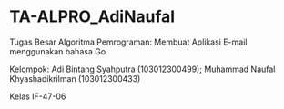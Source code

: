 # TA-ALPRO_AdiNaufal
Tugas Besar Algoritma Pemrograman: Membuat Aplikasi E-mail menggunakan bahasa Go

Kelompok: Adi Bintang Syahputra (103012300499); Muhammad Naufal Khyashadikrilman (103012300433)

Kelas IF-47-06
